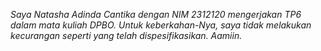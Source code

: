 _Saya Natasha Adinda Cantika dengan NIM 2312120 mengerjakan TP6 dalam mata kuliah DPBO. Untuk keberkahan-Nya, saya tidak melakukan kecurangan seperti yang telah dispesifikasikan. Aamiin._
